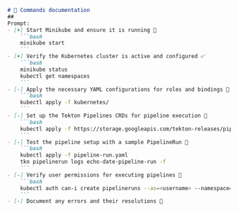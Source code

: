```md
# 📜 Commands documentation
##
Prompt:
- [+] Start Minikube and ensure it is running 🐳
    ```bash
    minikube start
    ```
- [+] Verify the Kubernetes cluster is active and configured ✅
    ```bash
    minikube status
    kubectl get namespaces
    ```
- [-] Apply the necessary YAML configurations for roles and bindings 📜
    ```bash
    kubectl apply -f kubernetes/
    ```
- [-] Set up the Tekton Pipelines CRDs for pipeline execution 🔧
    ```bash
    kubectl apply -f https://storage.googleapis.com/tekton-releases/pipeline/latest/release.yaml
    ```
- [-] Test the pipeline setup with a sample PipelineRun 🚀
    ```bash
    kubectl apply -f pipeline-run.yaml
    tkn pipelinerun logs echo-date-pipeline-run -f
    ```
- [-] Verify user permissions for executing pipelines 🔐
    ```bash
    kubectl auth can-i create pipelineruns --as=<username> --namespace=default
    ```
- [-] Document any errors and their resolutions 📝
```